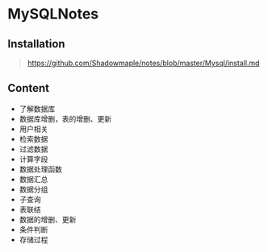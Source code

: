 # MySQLNotes

## Installation

>   https://github.com/Shadowmaple/notes/blob/master/Mysql/install.md

## Content

+ 了解数据库
+ 数据库增删，表的增删、更新
+ 用户相关
+ 检索数据
+ 过滤数据
+ 计算字段
+ 数据处理函数
+ 数据汇总
+ 数据分组
+ 子查询
+ 表联结
+ 数据的增删、更新
+ 条件判断
+ 存储过程
